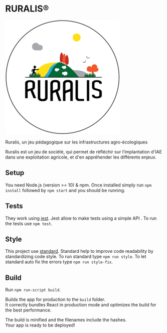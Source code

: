 # RURALIS®
![logo](public/ruralisLogo.png)

Ruralis, un jeu pédagogique sur les infrastructures agro-écologiques

Ruralis est un jeu de société, qui permet de réfléchir sur l’implantation d'IAE dans une exploitation agricole, et d'en appréhender les différents enjeux.

## Setup
You need Node.js (version >= 10) & npm. Once installed simply run `npm install` followed by `npm start` and you should be running.

## Tests
They work using [jest](https://jestjs.io/). Jest allow to make tests using a simple API . To run the tests use `npm test`.

## Style
This project use [standard](https://standardjs.com/). Standard help to improve code readability by standardizing code style. To run standard type `npm run style`. To let standard auto fix the errors type `npm run style-fix`.

## Build
Run `npm run-script build`.

Builds the app for production to the `build` folder.<br />
It correctly bundles React in production mode and optimizes the build for the best performance.

The build is minified and the filenames include the hashes.<br />
Your app is ready to be deployed!